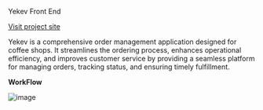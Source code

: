 Yekev Front End 

[Visit project site](https://myapp-6h3nimuui-adi-ancelovits-projects.vercel.app/)

Yekev is a comprehensive order management application designed for coffee shops. It streamlines the ordering process, enhances operational efficiency, and improves customer service by providing a seamless platform for managing orders, tracking status, and ensuring timely fulfillment.

**WorkFlow**

![image](https://github.com/user-attachments/assets/9b6a02b5-c003-49c8-8bc0-65125abdef72)



